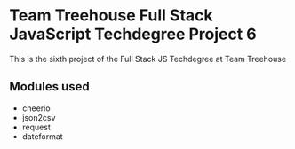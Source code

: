 # Team Treehouse Full Stack JavaScript Techdegree Project 6
This is the sixth project of the Full Stack JS Techdegree at Team Treehouse

## Modules used
- cheerio
- json2csv
- request
- dateformat